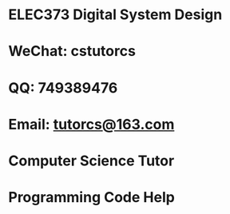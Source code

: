 # ELEC373 Digital System Design

# WeChat: cstutorcs

# QQ: 749389476

# Email: tutorcs@163.com

# Computer Science Tutor

# Programming Code Help
